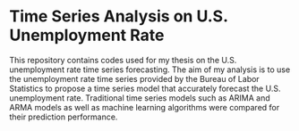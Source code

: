 # Time Series Analysis on U.S. Unemployment Rate
This repository contains codes used for my thesis on the U.S. unemployment rate time series forecasting. 
The aim of my analysis is to use the unemployment rate time series provided by the Bureau of Labor Statistics to propose a time series model that accurately forecast the U.S. unemployment rate. Traditional time series models such as ARIMA and ARMA models as well as machine learning algorithms were compared for their prediction performance.
